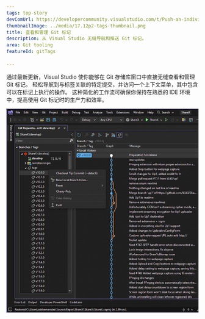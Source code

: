 ```yaml
---
tags: top-story
devComUrl: https://developercommunity.visualstudio.com/t/Push-an-individual-tag-from-Visual-Studi/1332043
thumbnailImage: ../media/17.12p2-tags-thumbnail.png
title: 查看和管理 Git 标记
description: 从 Visual Studio 无缝导航和推送 Git 标记。
area: Git tooling
featureId: gitTags

---
```



通过最新更新，Visual Studio 使你能够在 Git 存储库窗口中直接无缝查看和管理 Git 标记。 轻松导航到与标签关联的特定提交，并访问一个上下文菜单，其中包含可以在标记上执行的操作。 这种简化的工作流可确保你保持在熟悉的 IDE 环境中，提高使用 Git 标记时的生产力和效率。

![Git mv 通知](../media/17.12p2-tags.png)
